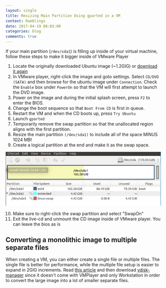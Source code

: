 ```yaml
---
layout: single
title: Resizing Main Partition Using gparted in a VM
context: Ramblings
date: 2017-04-19 08:03:00
categories: blog
comments: true
---
```


If your main partition (`/dev/sda1`) is filling up inside of your virtual machine, follow these steps to make it bigger inside of VMware Player

1. Locate the originally downloaded Ubuntu image (~1.2GIG) or [download it again](https://www.ubuntu.com/download/desktop)
2. In VMware player, right-click the image and goto settings. Select `CD/DVD (SATA)` and then browse for the ubuntu image under `Connection`. Check the `Enable` box under `PowerOn` so that the VM will first attempt to launch the DVD image. 
3. Power on the image and during the initial splash screen, press `F2` to enter the BIOS. 
4. Change the boot sequence so that `Boot From CD` is first in queue. 
5. Restart the VM and when the CD boots up, press `Try Ubuntu`
6. Launch `gparted`
7. Temporarily remove the swap partition so that the unallocated region aligns with the first partition. 
8. Resize the main partition `(/dev/sda1)` to include all of the space MINUS 1024 MB!
9. Create a logical partition at the end and make it as the swap space.

![QtCreator Cross-Compiler](/assets/images/gparted.PNG)

10. Make sure to right-click the swap partition and select "SwapOn" 
11. Exit the live-cd and unmount the CD image inside of VMware player. You can leave the bios as is

## Converting a monolithic image to multiple separate files

When creating a VM, you can either create a single file or multiple files. The single file is better for performance, while the multiple file setup is easier to expand in 2GIG increments. Read [this article](https://kb.vmware.com/selfservice/microsites/search.do?language=en_US&cmd=displayKC&externalId=2006898) and then download [vdisk-manager](https://kb.vmware.com/selfservice/microsites/search.do?language=en_US&cmd=displayKC&externalId=1023856) since it doesn't come with VMPlayer and only Workstation in order to convert the large image into a lot of smaller separate files.

